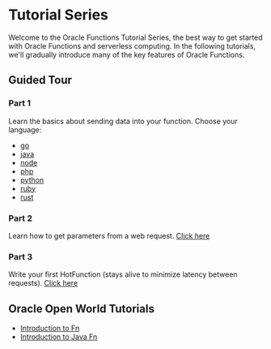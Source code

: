 
# Tutorial Series

Welcome to the Oracle Functions Tutorial Series, the best way to get started with Oracle Functions and serverless computing. In the following tutorials, we'll gradually introduce many of the key features of Oracle Functions.

## Guided Tour

### Part 1

Learn the basics about sending data into your function. Choose your language:

* [go](hello/go)
* [java](hello/java)
* [node](hello/node)
* [php](hello/php)
* [python](hello/python)
* [ruby](hello/ruby)
* [rust](hello/rust) 

### Part 2

Learn how to get parameters from a web request. [Click here](params)

### Part 3

Write your first HotFunction (stays alive to minimize latency between requests). [Click here](hotfunctions/http)

## Oracle Open World Tutorials

* [Introduction to Fn](https://github.com/fnproject/tutorials/tree/master/Introduction)
* [Introduction to Java Fn](https://github.com/fnproject/tutorials/tree/master/JavaFDKIntroduction)